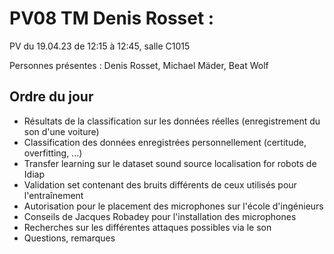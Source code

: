 # PV08 TM Denis Rosset :
PV du 19.04.23 de 12:15 à 12:45, salle C1015

Personnes présentes : Denis Rosset, Michael Mäder, Beat Wolf

## Ordre du jour
- Résultats de la classification sur les données réelles (enregistrement du son d'une voiture)
- Classification des données enregistrées personnellement (certitude, overfitting, ...)
- Transfer learning sur le dataset sound source localisation for robots de Idiap
- Validation set contenant des bruits différents de ceux utilisés pour l'entraînement
- Autorisation pour le placement des microphones sur l'école d'ingénieurs
- Conseils de Jacques Robadey pour l'installation des microphones 
- Recherches sur les différentes attaques possibles via le son
- Questions, remarques